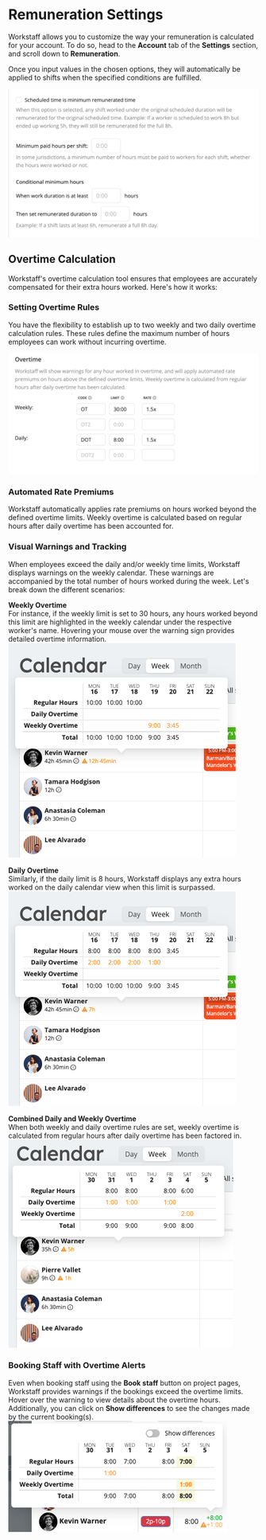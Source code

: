 # Remuneration Settings 

Workstaff allows you to customize the way your remuneration is calculated for your account. To do so, head to the **Account** tab of the **Settings** section, and scroll down to **Remuneration**.

Once you input values in the chosen options, they will automatically be applied to shifts when the specified conditions are fulfilled.

![Remuneration](Images/remuneration-settings.png)


## Overtime Calculation
Workstaff's overtime calculation tool ensures that employees are accurately compensated for their extra hours worked. Here's how it works:

### Setting Overtime Rules
You have the flexibility to establish up to two weekly and two daily overtime calculation rules. These rules define the maximum number of hours employees can work without incurring overtime.

![Overtime](Images/overtime.png)

### Automated Rate Premiums
Workstaff automatically applies rate premiums on hours worked beyond the defined overtime limits. Weekly overtime is calculated based on regular hours after daily overtime has been accounted for.

### Visual Warnings and Tracking
When employees exceed the daily and/or weekly time limits, Workstaff displays warnings on the weekly calendar. These warnings are accompanied by the total number of hours worked during the week. Let's break down the different scenarios:

**Weekly Overtime**   
For instance, if the weekly limit is set to 30 hours, any hours worked beyond this limit are highlighted in the weekly calendar under the respective worker's name. Hovering your mouse over the warning sign provides detailed overtime information.
![Weekly Overtime](Images/WOT.png)

**Daily Overtime**   
Similarly, if the daily limit is 8 hours, Workstaff displays any extra hours worked on the daily calendar view when this limit is surpassed.
![Daily Overtime](Images/DOT.png) 

**Combined Daily and Weekly Overtime**   
When both weekly and daily overtime rules are set, weekly overtime is calculated from regular hours after daily overtime has been factored in.
![Combined Overtime](Images/Combined-OT.png)

### Booking Staff with Overtime Alerts
Even when booking staff using the **Book staff** button on project pages, Workstaff provides warnings if the bookings exceed the overtime limits. Hover over the warning to view details about the overtime hours. Additionally, you can click on **Show differences** to see the changes made by the current booking(s).
![Booking Overtime](Images/Booking-OT.png)